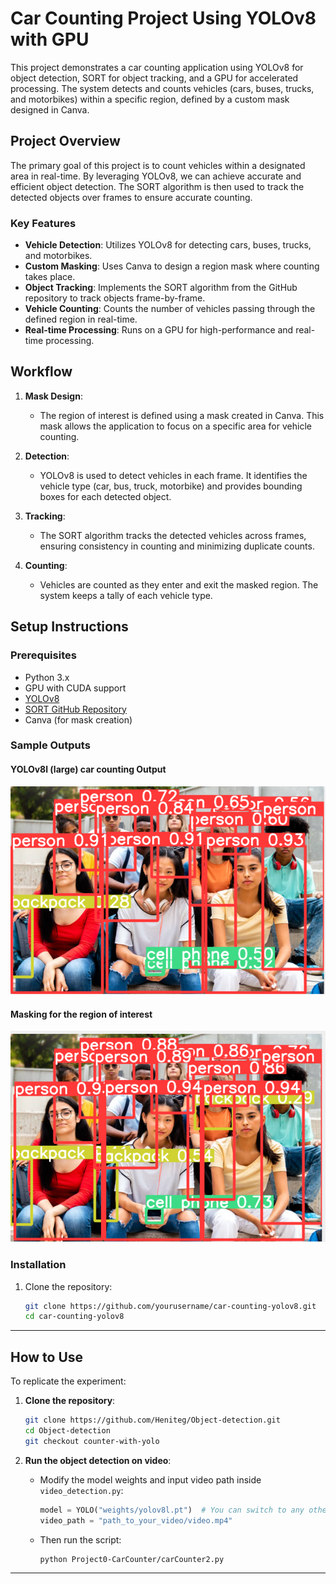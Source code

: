 # Car Counting Project Using YOLOv8 with GPU

This project demonstrates a car counting application using YOLOv8 for object detection, SORT for object tracking, and a GPU for accelerated processing. The system detects and counts vehicles (cars, buses, trucks, and motorbikes) within a specific region, defined by a custom mask designed in Canva.

## Project Overview

The primary goal of this project is to count vehicles within a designated area in real-time. By leveraging YOLOv8, we can achieve accurate and efficient object detection. The SORT algorithm is then used to track the detected objects over frames to ensure accurate counting.

### Key Features
- **Vehicle Detection**: Utilizes YOLOv8 for detecting cars, buses, trucks, and motorbikes.
- **Custom Masking**: Uses Canva to design a region mask where counting takes place.
- **Object Tracking**: Implements the SORT algorithm from the GitHub repository to track objects frame-by-frame.
- **Vehicle Counting**: Counts the number of vehicles passing through the defined region in real-time.
- **Real-time Processing**: Runs on a GPU for high-performance and real-time processing.

## Workflow

1. **Mask Design**: 
   - The region of interest is defined using a mask created in Canva. This mask allows the application to focus on a specific area for vehicle counting.
   
2. **Detection**:
   - YOLOv8 is used to detect vehicles in each frame. It identifies the vehicle type (car, bus, truck, motorbike) and provides bounding boxes for each detected object.
   
3. **Tracking**:
   - The SORT algorithm tracks the detected vehicles across frames, ensuring consistency in counting and minimizing duplicate counts.
   
4. **Counting**:
   - Vehicles are counted as they enter and exit the masked region. The system keeps a tally of each vehicle type.

## Setup Instructions

### Prerequisites
- Python 3.x
- GPU with CUDA support
- [YOLOv8](https://github.com/ultralytics/yolov8)
- [SORT GitHub Repository](https://github.com/abewley/sort)
- Canva (for mask creation)

### Sample Outputs

#### **YOLOv8l (large) car counting Output**

![YOLOv8l Car_Counting_Output](https://github.com/Heniteg/Object-detection/blob/main/scripts/Running-Yolo/outputs/yolov8n_people_detection.png)

#### **Masking for the region of interest**

![Masking](https://github.com/Heniteg/Object-detection/blob/main/scripts/Running-Yolo/outputs/yolov8l_people_detection.png)

### Installation

1. Clone the repository:
   ```bash
   git clone https://github.com/yourusername/car-counting-yolov8.git
   cd car-counting-yolov8


---

## How to Use

To replicate the experiment:

1. **Clone the repository**:
    ```bash
    git clone https://github.com/Heniteg/Object-detection.git
    cd Object-detection
    git checkout counter-with-yolo
    ```

2. **Run the object detection on video**:
    - Modify the model weights and input video path inside `video_detection.py`:
        ```python
        model = YOLO("weights/yolov8l.pt")  # You can switch to any other model
        video_path = "path_to_your_video/video.mp4"
        ```

    - Then run the script:
        ```bash
        python Project0-CarCounter/carCounter2.py
        ```

---

